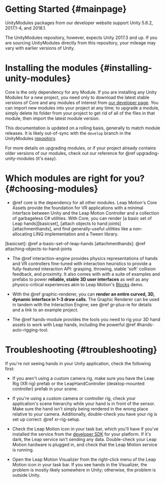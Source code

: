 # Getting Started {#mainpage}

UnityModules packages from our developer website support Unity 5.6.2, 2017.1-4, and 2018.1.

The UnityModules repository, however, expects Unity 2017.3 and up. If you are sourcing UnityModules directly from this repository, your mileage may vary with earlier versions of Unity.

# Installing the modules {#installing-unity-modules}

Core is the only dependency for any Module. If you are installing any Unity Modules for a new project, you need only to download the latest stable versions of Core and any modules of interest from [our developer page][devpage]. You can import new modules into your project at any time; to upgrade a module, simply delete its folder from your project to get rid of all of the files in that module, then import the latest module version.

[devpage]: https://developer.leapmotion.com/unity/ "Leap Motion Unity Developer Page"

This documentation is updated on a rolling basis, generally to match module releases. It is likely out-of-sync with the `develop` branch in the UnityModules [repository][unitymodules-repo].

[unitymodules-repo]: https://github.com/leapmotion/UnityModules

For more details on upgrading modules, or if your project already contains older versions of our modules, check out our reference for @ref upgrading-unity-modules (it's easy).

# Which modules are right for you? {#choosing-modules}

- @ref core is the dependency for all other modules. Leap Motion's Core Assets provide the foundation for VR applications with a minimal interface between Unity and the Leap Motion Controller and a collection of garbageless C# utilities. With Core, you can render [a basic set of Leap hands][basicset], [attach objects to hand joints][attachmenthands], and find generally-useful utilities like a non-allocating LINQ implementation and a Tween library.

[basicset]: @ref a-basic-set-of-leap-hands
[attachmenthands]: @ref attaching-objects-to-hand-joints

- The @ref interaction-engine provides physics representations of hands and VR controllers fine-tuned with interaction heuristics to provide a fully-featured interaction API: grasping, throwing, stable 'soft' collision feedback, and proximity. It also comes with with a suite of examples and prefabs to power **reliable, stable 3D user interfaces** as well as any physics-critical experiences akin to Leap Motion's [Blocks][] demo.
  
[Blocks]: https://www.youtube.com/watch?v=oZ_53T2jBGg "Leap Motion Blocks Demo"

- With the @ref graphic-renderer, you can **render an entire curved, 3D, dynamic interface in 1-3 draw calls**. The Graphic Renderer can be used in tandem with the Interaction Engine; see @ref gr-plus-ie for details and a link to an example project.

- The @ref hands-module provides the tools you need to rig your 3D hand assets to work with Leap hands, including the powerful @ref #hands-auto-rigging-tool.

# Troubleshooting {#troubleshooting}

If you're not seeing hands in your Unity application, check the following first:

- If you aren't using a custom camera rig, make sure you have the Leap Rig (XR rig) prefab or the LeapHandController (desktop-mounted controller) prefab in your scene.

- If you're using a custom camera or controller rig, check your application's scene hierarchy while your hand is in front of the sensor. Make sure the hand isn't simply being rendered in the wrong place relative to your camera. Additionally, double-check you have your rig is set up correct: @ref xr-rig-setup.

- Check the Leap Motion icon in your task bar, which you'll have if you've installed the service from the [developer SDK][devsdk] for your platform. If it's dark, the Leap service isn't sending any data. Double-check your Leap Motion hardware is plugged in, and check that the Leap Motion service is running.

- Open the Leap Motion Visualizer from the right-click menu of the Leap Motion icon in your task bar. If you see hands in the Visualizer, the problem is mostly likely somewhere in Unity; otherwise, the problem is outside Unity.

[devsdk]: https://developer.leapmotion.com/get-started/ "Leap Motion Developer SDK"
